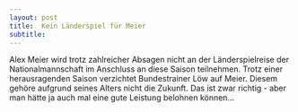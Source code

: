 ```yaml
---
layout: post
title:  Kein Länderspiel für Meier
subtitle:  
---
```


Alex Meier wird trotz zahlreicher Absagen nicht an der Länderspielreise der Nationalmannschaft im Anschluss an diese Saison teilnehmen. Trotz einer herausragenden Saison verzichtet Bundestrainer Löw auf Meier. Diesem gehöre aufgrund seines Alters nicht die Zukunft. Das ist zwar richtig - aber man hätte ja auch mal eine gute Leistung belohnen können...


